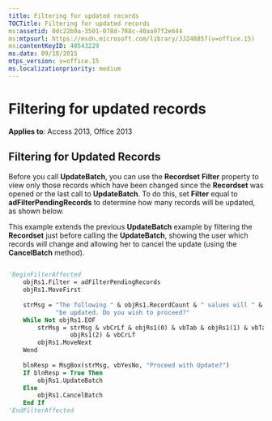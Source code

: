 ```yaml
---
title: Filtering for updated records
TOCTitle: Filtering for updated records
ms:assetid: 0dc22b0a-3501-078d-788c-40aa97f2e644
ms:mtpsurl: https://msdn.microsoft.com/library/JJ248857(v=office.15)
ms:contentKeyID: 48543229
ms.date: 09/18/2015
mtps_version: v=office.15
ms.localizationpriority: medium
---
```


# Filtering for updated records

**Applies to**: Access 2013, Office 2013

## Filtering for Updated Records

Before you call **UpdateBatch**, you can use the **Recordset** **Filter** property to view only those records which have been changed since the **Recordset** was opened or the last call to **UpdateBatch**. To do this, set **Filter** equal to **adFilterPendingRecords** to determine how many records will be updated, as shown below.

This example extends the previous **UpdateBatch** example by filtering the **Recordset** just before calling the **UpdateBatch**, showing the user which records will change and allowing her to cancel the update (using the **CancelBatch** method).

```vb 
 
'BeginFilterAffected 
    objRs1.Filter = adFilterPendingRecords 
    objRs1.MoveFirst 
     
    strMsg = "The following " & objRs1.RecordCount & " values will " & _ 
             "be updated. Do you wish to proceed?" 
    While Not objRs1.EOF 
        strMsg = strMsg & vbCrLf & objRs1(0) & vbTab & objRs1(1) & vbTab & _ 
                 objRs1(2) & vbCrLf 
        objRs1.MoveNext 
    Wend 
     
    blnResp = MsgBox(strMsg, vbYesNo, "Proceed with Update?") 
    If blnResp = True Then 
        objRs1.UpdateBatch 
    Else 
        objRs1.CancelBatch 
    End If 
'EndFilterAffected 
```

